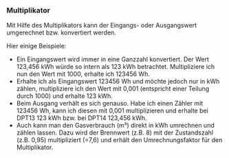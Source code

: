### Multiplikator

Mit Hilfe des Multiplikators kann der Eingangs- oder Ausgangswert umgerechnet bzw. konvertiert werden.

Hier einige Beispiele:

* Ein Eingangswert wird immer in eine Ganzzahl konvertiert. Der Wert 123,456 kWh würde so intern als 123 kWh betrachtet. Multipliziere ich nun den Wert mit 1000, erhalte ich 123456 Wh.
* Erhalte ich als Eingangswert 123456 Wh und möchte jedoch nur in kWh zählen, multipliziere ich den Wert mit 0,001 (entspricht einer Teilung durch 1000) und erhalte 123 kWh.
* Beim Ausgang verhält es sich genauso. Habe ich einen Zähler mit 123456 Wh, kann ich diesen mit 0,001 multiplizieren und erhalte bei DPT13 123 kWh bzw. bei DPT14 123,456 kWh.
* Auch kann man den Gasverbrauch (m³) direkt in kWh umrechnen und zählen lassen. Dazu wird der Brennwert (z.B. 8) mit der Zustandszahl (z.B. 0,95) multipliziert (=7,6) und erhält den Umrechnungsfaktor für den Multiplikator.
